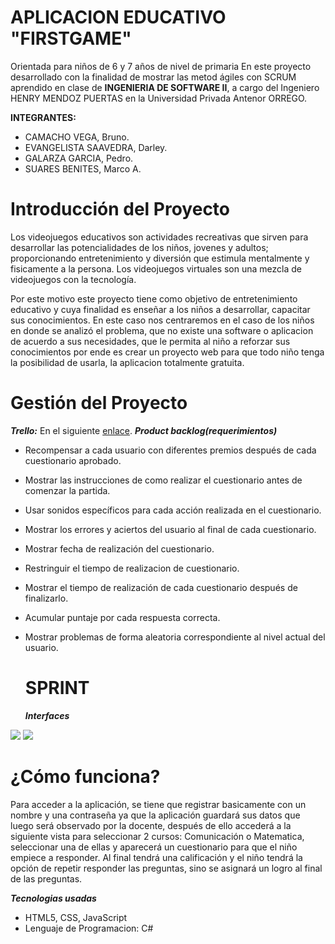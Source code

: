 # APLICACION EDUCATIVO "FIRSTGAME"
Orientada para niños de 6 y 7 años de nivel de primaria
En este proyecto desarrollado con la finalidad de  mostrar las metod ágiles con SCRUM aprendido en clase de **INGENIERIA DE SOFTWARE II**,
a cargo del Ingeniero HENRY MENDOZ PUERTAS en la Universidad Privada Antenor ORREGO.


**INTEGRANTES:**


+ CAMACHO VEGA, Bruno.
+ EVANGELISTA SAAVEDRA, Darley.
+ GALARZA GARCIA, Pedro.
+ SUARES BENITES, Marco A.

# Introducción del Proyecto


Los videojuegos educativos son actividades recreativas que sirven para desarrollar las potencialidades de los niños, jovenes y adultos; proporcionando entretenimiento y diversión que estimula mentalmente y fisicamente a la persona. Los videojuegos virtuales son una mezcla de videojuegos con la tecnología.

Por este motivo este proyecto tiene como objetivo de entretenimiento educativo y cuya finalidad es enseñar a los niños a desarrollar, capacitar sus conocimientos. En este caso nos centraremos en el caso de los niños en donde se analizó el problema, que no existe una software o aplicacion de acuerdo a sus necesidades, que le permita al niño a reforzar sus conocimientos por ende es  crear un proyecto web para que todo niño tenga la posibilidad de usarla, la aplicacion totalmente gratuita.

# Gestión del Proyecto

***Trello:***
En el siguiente [enlace](https://trello.com/b/SitCRKMd/my-first-game).
***Product backlog(requerimientos)***

+ Recompensar a cada usuario con diferentes premios después de cada cuestionario aprobado.
+ Mostrar las instrucciones de como realizar el cuestionario antes de comenzar la partida.
+ Usar sonidos específicos para cada acción realizada en el cuestionario.
+ Mostrar los errores y aciertos del usuario al final de cada cuestionario.
+ Mostrar fecha de realización del cuestionario.
+ Restringuir el tiempo de realizacion de cuestionario.
+ Mostrar el tiempo de realización de cada cuestionario después de finalizarlo.
+ Acumular puntaje por cada respuesta correcta.
+ Mostrar problemas de forma aleatoria correspondiente al nivel actual del usuario.



  # SPRINT 
  ***Interfaces***

<img src='https://rawgit.com/DarleySaavedra/GitEvans/master/frame.jpg' />


<img src='https://rawgit.com/DarleySaavedra/GitEvans/master/frame2.jpg' />

# ¿Cómo funciona?

Para acceder a la aplicación, se tiene que registrar basicamente con un nombre y una contraseña ya que la aplicación guardará sus datos que luego será observado por la docente, después de ello accederá a la siguiente vista para seleccionar 2 cursos: Comunicación o Matematica, seleccionar una de ellas y aparecerá un cuestionario para que el niño empiece a responder. Al final tendrá una calificación y el niño tendrá la opción de repetir responder las preguntas, sino se asignará un logro al final de las preguntas.

***Tecnologias usadas***

+ HTML5, CSS, JavaScript
+ Lenguaje de Programacion: C#






